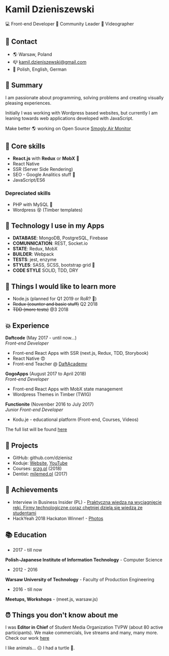 # Kamil Dzieniszewski
💻 Front-end Developer 
🥤 Community Leader
🎥 Videographer

## 📱 Contact

- 🌎 Warsaw, Poland
- 📪 kamil.dzieniszewski@gmail.com
- 🙊 Polish, English, German

## 📃 Summary

I am passionate about programming, solving problems and creating visually pleasing experiences.

Initially I was working with Wordpress based websites, but currently I am leaning towards web applications developed with JavaScript.

Make better 🌎 working on Open Source [Smogly Air Monitor](https://github.com/SmoglyAirMonitor)

## 🥌 Core skills
- **React.js** with **Redux** or **MobX** 🎉
- React Native
- SSR (Server Side Rendering) 
- SEO - Google Analitics stuff 🌌
- JavaScript/ES6

### Depreciated skills
- PHP with MySQL 👴
- Wordpress 😵 (Timber templates)

## 🚀 Technology I use in my Apps
- **DATABASE**: MongoDB, PostgreSQL, Firebase
- **COMUNNICATION**: REST, Socket.io
- **STATE**: Redux, MobX
- **BUILDER**: Webpack
- **TESTS**: jest, enzyme
- **STYLES**: SASS, SCSS, bootstrap grid 🤔
- **CODE STYLE** SOLID, TDD, DRY

## 🙌 Things I would like to learn more
- Node.js (planned for Q1 2019 or RoR? 🤔)
- ~~Redux (counter and basic stuff)~~ Q2 2018
- ~~TDD (more tests)~~ @3 2018

## 💥 Experience

**Daftcode** (May 2017 - until now...)  
*Front-end Developer*
- Front-end React Apps with SSR (next.js, Redux, TDD, Storybook)
- React Native 😍
- Front-end Teacher @ [DaftAcademy](https://daftacademy.pl)

**GogoApps** (August 2017 to April 2018)  
*Front-end Developer*
- Front-end React Apps with MobX state management
- Wordpress Themes in Timber (TWIG)


**Functionite** (November 2016 to July 2017)   
*Junior Front-end Developer*
- Kodu.je - educational platform (Front-end, Courses, Videos)

The full list will be found [here](https://www.linkedin.com/in/dzieniszewski/)

## 🥤 Projects
- GitHub: github.com/dzienisz
- Koduje: [Website](http://www.kodu.je/), [YouTube](https://www.youtube.com/c/koduje)
- Courses: [srzg.pl](https://szkolarzemioslgastronomicznych.pl/) (2018)
- Dentist: [milemed.pl](http://www.milemed.pl) (2017)

## 🍕 Achievements

- Interview in Business Insider (PL) - [Praktyczna wiedza na wyciągnięcie ręki. Firmy technologiczne coraz chętniej dzielą się wiedzą ze studentami](https://businessinsider.com.pl/technologie/digital-poland/bezplatne-kursy-it-na-warszawskich-uczelniach/jqwsb7w)
- HackYeah 2018 Hackaton Winner! - [Photos](https://www.linkedin.com/feed/update/urn:li:activity:6472803739848835072)

## 📚 Education

- 2017 - till now

**Polish-Japanese Institute of Information Technology** - Computer Science
- 2012 - 2016

**Warsaw University of Technology** - Faculty of Production Engineering

- 2016 - till now

**Meetups, Workshops** - (meet.js, warsaw.js)

## ⏰ Things you don't know about me

I was **Editor in Chief** of Student Media Organization TVPW (about 80 active participants).
We make commercials, live streams and many, many more. Check our work [here](http://www.tvpw.pl)

I like animals... 😐 I had a turtle 🐢.